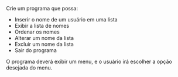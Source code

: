 Crie um programa que possa:
- Inserir o nome de um usuário em uma lista
- Exibir a lista de nomes
- Ordenar os nomes
- Alterar um nome da lista
- Excluir um nome da lista
- Sair do programa

O programa deverá exibir um menu, e o usuário irá escolher a opção desejada do menu.
